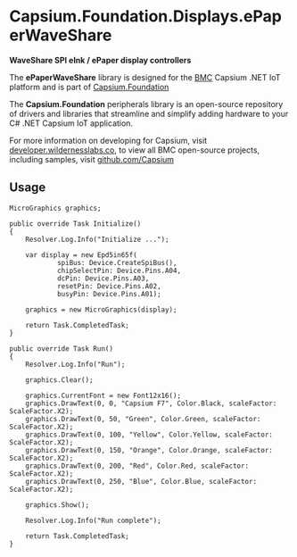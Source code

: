 # Capsium.Foundation.Displays.ePaperWaveShare

**WaveShare SPI eInk / ePaper display controllers**

The **ePaperWaveShare** library is designed for the [BMC](www.wildernesslabs.co) Capsium .NET IoT platform and is part of [Capsium.Foundation](https://developer.wildernesslabs.co/Capsium/Capsium.Foundation/)

The **Capsium.Foundation** peripherals library is an open-source repository of drivers and libraries that streamline and simplify adding hardware to your C# .NET Capsium IoT application.

For more information on developing for Capsium, visit [developer.wildernesslabs.co](http://developer.wildernesslabs.co/), to view all BMC open-source projects, including samples, visit [github.com/Capsium](https://github.com/Capsium/)

## Usage

```
MicroGraphics graphics;

public override Task Initialize()
{
    Resolver.Log.Info("Initialize ...");

    var display = new Epd5in65f(
            spiBus: Device.CreateSpiBus(),
            chipSelectPin: Device.Pins.A04,
            dcPin: Device.Pins.A03,
            resetPin: Device.Pins.A02,
            busyPin: Device.Pins.A01);

    graphics = new MicroGraphics(display);

    return Task.CompletedTask;
}

public override Task Run()
{
    Resolver.Log.Info("Run");

    graphics.Clear();

    graphics.CurrentFont = new Font12x16();
    graphics.DrawText(0, 0, "Capsium F7", Color.Black, scaleFactor: ScaleFactor.X2);
    graphics.DrawText(0, 50, "Green", Color.Green, scaleFactor: ScaleFactor.X2);
    graphics.DrawText(0, 100, "Yellow", Color.Yellow, scaleFactor: ScaleFactor.X2);
    graphics.DrawText(0, 150, "Orange", Color.Orange, scaleFactor: ScaleFactor.X2);
    graphics.DrawText(0, 200, "Red", Color.Red, scaleFactor: ScaleFactor.X2);
    graphics.DrawText(0, 250, "Blue", Color.Blue, scaleFactor: ScaleFactor.X2);

    graphics.Show();

    Resolver.Log.Info("Run complete");

    return Task.CompletedTask;
}

```
